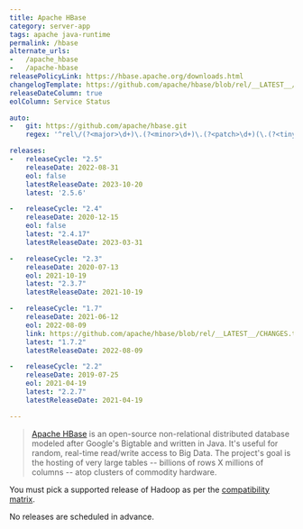 ```yaml
---
title: Apache HBase
category: server-app
tags: apache java-runtime
permalink: /hbase
alternate_urls:
-   /apache_hbase
-   /apache-hbase
releasePolicyLink: https://hbase.apache.org/downloads.html
changelogTemplate: https://github.com/apache/hbase/blob/rel/__LATEST__/RELEASENOTES.md
releaseDateColumn: true
eolColumn: Service Status

auto:
-   git: https://github.com/apache/hbase.git
    regex: '^rel\/(?<major>\d+)\.(?<minor>\d+)\.(?<patch>\d+)(\.(?<tiny>\d+))?$'

releases:
-   releaseCycle: "2.5"
    releaseDate: 2022-08-31
    eol: false
    latestReleaseDate: 2023-10-20
    latest: '2.5.6'

-   releaseCycle: "2.4"
    releaseDate: 2020-12-15
    eol: false
    latest: "2.4.17"
    latestReleaseDate: 2023-03-31

-   releaseCycle: "2.3"
    releaseDate: 2020-07-13
    eol: 2021-10-19
    latest: "2.3.7"
    latestReleaseDate: 2021-10-19

-   releaseCycle: "1.7"
    releaseDate: 2021-06-12
    eol: 2022-08-09
    link: https://github.com/apache/hbase/blob/rel/__LATEST__/CHANGES.txt
    latest: "1.7.2"
    latestReleaseDate: 2022-08-09

-   releaseCycle: "2.2"
    releaseDate: 2019-07-25
    eol: 2021-04-19
    latest: "2.2.7"
    latestReleaseDate: 2021-04-19

---
```


> [Apache HBase](https://hbase.apache.org/) is an open-source non-relational distributed database
> modeled after Google's Bigtable and written in Java. It's useful for random, real-time read/write
> access to Big Data. The project's goal is the hosting of very large tables -- billions of rows X
> millions of columns -- atop clusters of commodity hardware.

You must pick a supported release of Hadoop as per the [compatibility matrix](https://hbase.apache.org/book.html#hadoop).

No releases are scheduled in advance.
